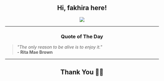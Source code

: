 <h2 align="center"> Hi, fakhira here!</h2>

<p align="center">
<a href="https://github.com/fakhiralkda" alt="github streak"><img src="https://dvst-streak.herokuapp.com/?user=fakhiralkda&theme=tokyonight&fire=DD472C"></a>
</p>

<hr>
<h3 align="center">Quote of The Day</h3>
<p align="center">
<blockquote>
<i>"The only reason to be alive is to enjoy it."</i>
<br>
<b>- Rita Mae Brown</b>
</blockquote>
</p>


<hr>
<h2 align="center">Thank You 🙏🏼</h2>
